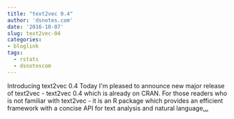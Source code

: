 ```yaml
---
title: "text2vec 0.4"
author: 'dsnotes.com'
date: '2016-10-07'
slug: text2vec-04
categories:
- bloglink
tags:
  - rstats
  - dsnotescom
---
```


Introducing text2vec 0.4 Today I'm pleased to announce new major release of text2vec - text2vec 0.4 which is already on CRAN. For those readers who is not familiar with text2vec - it is an R package which provides an efficient framework with a concise API for text analysis and natural language[... <i class="fas fa-external-link-alt"></i>](http://dsnotes.com/post/text2vec-0-4/)

